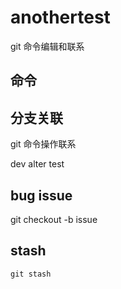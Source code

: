 # anothertest

git 命令编辑和联系

## 命令

## 分支关联

git 命令操作联系

dev alter test

## bug issue
git checkout -b issue

## stash
`git stash`
